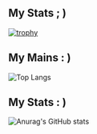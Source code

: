 

## My Stats ; )
[![trophy](https://github-profile-trophy.vercel.app/?username=vihanpereraux&theme=onedark)](https://github.com/ryo-ma/github-profile-trophy)

## My Mains : )
![Top Langs](https://github-readme-stats.vercel.app/api/top-langs/?username=vihanpereraux&layout=compact)

## My Stats : )
![Anurag's GitHub stats](https://github-readme-stats.vercel.app/api?username=vihanpereraux&show_icons=true&theme=transparent)
